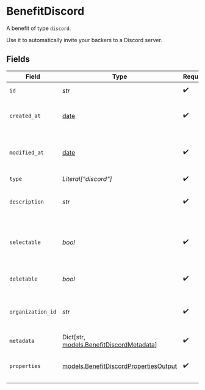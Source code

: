 # BenefitDiscord

A benefit of type `discord`.

Use it to automatically invite your backers to a Discord server.


## Fields

| Field                                                                                | Type                                                                                 | Required                                                                             | Description                                                                          |
| ------------------------------------------------------------------------------------ | ------------------------------------------------------------------------------------ | ------------------------------------------------------------------------------------ | ------------------------------------------------------------------------------------ |
| `id`                                                                                 | *str*                                                                                | :heavy_check_mark:                                                                   | The ID of the benefit.                                                               |
| `created_at`                                                                         | [date](https://docs.python.org/3/library/datetime.html#date-objects)                 | :heavy_check_mark:                                                                   | Creation timestamp of the object.                                                    |
| `modified_at`                                                                        | [date](https://docs.python.org/3/library/datetime.html#date-objects)                 | :heavy_check_mark:                                                                   | Last modification timestamp of the object.                                           |
| `type`                                                                               | *Literal["discord"]*                                                                 | :heavy_check_mark:                                                                   | N/A                                                                                  |
| `description`                                                                        | *str*                                                                                | :heavy_check_mark:                                                                   | The description of the benefit.                                                      |
| `selectable`                                                                         | *bool*                                                                               | :heavy_check_mark:                                                                   | Whether the benefit is selectable when creating a product.                           |
| `deletable`                                                                          | *bool*                                                                               | :heavy_check_mark:                                                                   | Whether the benefit is deletable.                                                    |
| `organization_id`                                                                    | *str*                                                                                | :heavy_check_mark:                                                                   | The ID of the organization owning the benefit.                                       |
| `metadata`                                                                           | Dict[str, [models.BenefitDiscordMetadata](../models/benefitdiscordmetadata.md)]      | :heavy_check_mark:                                                                   | N/A                                                                                  |
| `properties`                                                                         | [models.BenefitDiscordPropertiesOutput](../models/benefitdiscordpropertiesoutput.md) | :heavy_check_mark:                                                                   | Properties for a benefit of type `discord`.                                          |